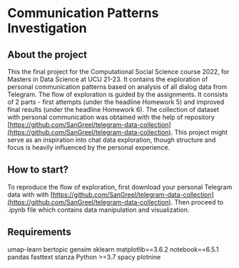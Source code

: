 # Communication Patterns Investigation

## About the project
This the final project for the Computational Social Science course 2022, for Masters in Data Science at UCU 21-23.
It contains the exploration of personal communication patterns based on analysis of all dialog data from Telegram.
The flow of exploration is guided by the assignments. 
It consists of 2 parts - first attempts (under the headline Homework 5) and improved final results (under the headline Homework 6).
The collection of dataset with personal communication was obtained with the help of repository [https://github.com/SanGreel/telegram-data-collection](https://github.com/SanGreel/telegram-data-collection).
This project might serve as an inspiration into chat data exploration, though structure and focus is heavily influenced by the personal experience.

## How to start?
To reproduce the flow of exploration, first download your personal Telegram data with with [https://github.com/SanGreel/telegram-data-collection](https://github.com/SanGreel/telegram-data-collection).
Then proceed to .ipynb file which contains data manipulation and visualization.

## Requirements
umap-learn
bertopic
gensim
sklearn
matplotlib==3.6.2
notebook==6.5.1
pandas
fasttext
stanza
Python >=3.7
spacy
plotnine
